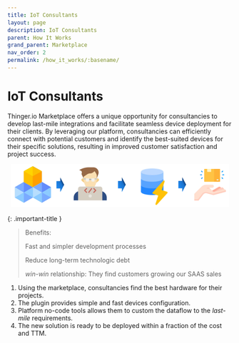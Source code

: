 ```yaml
---
title: IoT Consultants
layout: page
description: IoT Consultants
parent: How It Works
grand_parent: Marketplace
nav_order: 2
permalink: /how_it_works/:basename/
---
```


# IoT Consultants

Thinger.io Marketplace offers a unique opportunity for consultancies to develop last-mile integrations and facilitate seamless device deployment for their clients. By leveraging our platform, consultancies can efficiently connect with potential customers and identify the best-suited devices for their specific solutions, resulting in improved customer satisfaction and project success.

<p align="center">
  <img src="/_docs/assets/iot_consultants.jpg" alt="IoT consultants diagram">
</p>

{: .important-title }
> Benefits:
>
> Fast and simpler development processes
>
> Reduce long-term technologic debt
>
> *win-win* relationship: They find customers growing our SAAS sales

1. Using the marketplace, consultancies find the best hardware for their projects.
2. The plugin provides simple and fast devices configuration.
3. Platform no-code tools allows them to custom the dataflow to the *last-mile* requirements.
4. The new solution is ready to be deployed within a fraction of the cost and TTM.
